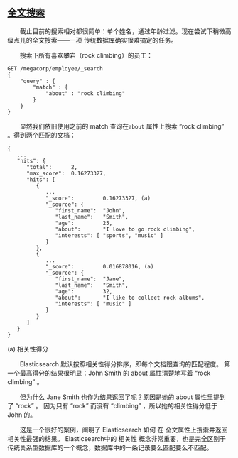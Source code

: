 ## [全文搜索](11_full_text_search.md)

&emsp;&emsp;截止目前的搜索相对都很简单：单个姓名，通过年龄过滤。现在尝试下稍微高级点儿的全文搜索——一项 传统数据库确实很难搞定的任务。

&emsp;&emsp;搜索下所有喜欢攀岩（rock climbing）的员工：
```$xslt
GET /megacorp/employee/_search
{
    "query" : {
        "match" : {
            "about" : "rock climbing"
        }
    }
}
```
&emsp;&emsp;显然我们依旧使用之前的 match 查询在`about` 属性上搜索 “rock climbing” 。得到两个匹配的文档：   
```$xslt
{
   ...
   "hits": {
      "total":      2,
      "max_score":  0.16273327,
      "hits": [
         {
            ...
            "_score":         0.16273327, (a)
            "_source": {
               "first_name":  "John",
               "last_name":   "Smith",
               "age":         25,
               "about":       "I love to go rock climbing",
               "interests": [ "sports", "music" ]
            }
         },
         {
            ...
            "_score":         0.016878016, (a)
            "_source": {
               "first_name":  "Jane",
               "last_name":   "Smith",
               "age":         32,
               "about":       "I like to collect rock albums",
               "interests": [ "music" ]
            }
         }
      ]
   }
}
```
(a) 相关性得分

&emsp;&emsp;Elasticsearch 默认按照相关性得分排序，即每个文档跟查询的匹配程度。
第一个最高得分的结果很明显：John Smith 的 about 属性清楚地写着 “rock climbing” 。

&emsp;&emsp;但为什么 Jane Smith 也作为结果返回了呢？原因是她的 about 属性里提到了 “rock” 。
因为只有 “rock” 而没有 “climbing” ，所以她的相关性得分低于 John 的。

&emsp;&emsp;这是一个很好的案例，阐明了 Elasticsearch 如何 在 全文属性上搜索并返回相关性最强的结果。
Elasticsearch中的 相关性 概念非常重要，也是完全区别于传统关系型数据库的一个概念，数据库中的一条记录要么匹配要么不匹配。


